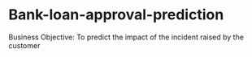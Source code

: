 # Bank-loan-approval-prediction
Business Objective: To predict the impact of the incident raised by the customer
